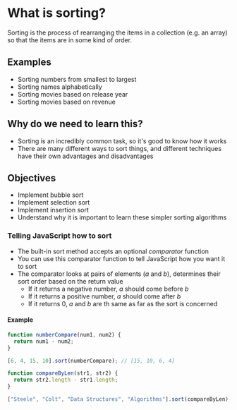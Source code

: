 # What is sorting?

Sorting is the process of rearranging the items in a collection (e.g. an array) so that the items are in some kind of order.

## Examples

- Sorting numbers from smallest to largest
- Sorting names alphabetically
- Sorting movies based on release year
- Sorting movies based on revenue

## Why do we need to learn this?

- Sorting is an incredibly common task, so it's good to know how it works
- There are many different ways to sort things, and different techniques have their own advantages and disadvantages

## Objectives

- Implement bubble sort
- Implement selection sort
- Implement insertion sort
- Understand why it is important to learn these simpler sorting algorithms

### Telling JavaScript how to sort

- The built-in sort method accepts an optional _comparator_ function
- You can use this comparator function to tell JavaScript how you want it to sort
- The comparator looks at pairs of elements (_a_ and _b_), determines their sort order based on the return value
  - If it returns a negative number, _a_ should come before _b_
  - If it returns a positive number, _a_ should come after _b_
  - If it returns 0, _a_ and _b_ are th same as far as the sort is concerned

#### Example

```javascript
function numberCompare(num1, num2) {
  return num1 - num2;
}

[6, 4, 15, 10].sort(numberCompare); // [15, 10, 6, 4]
```

```javascript
function compareByLen(str1, str2) {
  return str2.length - str1.length;
}

["Steele", "Colt", "Data Structures", "Algorithms"].sort(compareByLen); // ["Data Structures", "Algorithms", "Steele", "Colt"]
```
